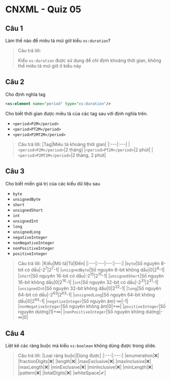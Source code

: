 CNXML - Quiz 05
=====

## Câu 1

Làm thế nào để miêu tả múi giờ kiểu `xs:duration`?

> <ans>Câu trả lời:</ans>
>
> Kiểu `xs:duration` được sử dụng để chỉ định khoảng thời gian, không thể miêu tả múi giờ ở kiểu này

## Câu 2


Cho định nghĩa tag 

```xml
<xs:element name="period" type="xs:duration"/>
```


Cho biết thời gian được miêu tả của các tag sau với định nghĩa trên. 

* `<period>P2M</period>`
* `<period>PT2M</period>`
* `<period>P2MT2M</period>`

> <ans>Câu trả lời:</ans>
> |Tag|Miêu tả khoảng thời gian|
> |:---|:---|
> |`<period>P2M</period>`|2 tháng|
> |`<period>PT2M</period>`|2 phút|
> |`<period>P2MT2M</period>`|2 tháng, 2 phút|

## Câu 3

Cho biết miền giá trị của các kiểu dữ liệu sau

* `byte`
* `unsignedByte` 
* `short`
* `unsignedShort` 
* `int`
* `unsignedInt` 
* `long`
* `unsignedLong` 
* `negativeInteger` 
* `nonNegativeInteger`  
* `nonPositiveInteger` 
* `positiveInteger` 

> <ans>Câu trả lời:</ans>
> |Kiểu|Mô tả|Từ|Đến|
> |:---|:---|---:|---:|
> |`byte`|Số nguyên 8-bit có dấu|-2<sup>7</sup>|2<sup>7</sup>-1|
> |`unsignedByte`|Số nguyên 8-bit không dấu|0|2<sup>8</sup>-1|
> |`short`|Số nguyên 16-bit có dấu|-2<sup>15</sup>|2<sup>15</sup>-1|
> |`unsignedShort`|Số nguyên 16-bit không dấu|0|2<sup>16</sup>-1|
> |`int`|Số nguyên 32-bit có dấu|-2<sup>31</sup>|2<sup>31</sup>-1|
> |`unsignedInt`|Số nguyên 32-bit không dấu|0|2<sup>32</sup>-1|
> |`long`|Số nguyên 64-bit có dấu|-2<sup>63</sup>|2<sup>63</sup>-1|
> |`unsignedLong`|Số nguyên 64-bit không dấu|0|2<sup>64</sup>-1|
> |`negativeInteger`|Số nguyên âm|-&#x221e;|-1|
> |`nonNegativeInteger`|Số nguyên không âm|0|+&#x221e;|
> |`positiveInteger`|Số nguyên dương|1|+&#x221e;|
> |`nonPositiveInteger`|Số nguyên không dương|-&#x221e;|0|


## Câu 4

Liệt kê các ràng buộc mà kiểu `xs:boolean` không dùng được trong slide.

> <ans>Câu trả lời:</ans>
> |Loại ràng buộc|Dùng được|
> |:---|:---:|
> |enumeration|&#10060;|
> |fractionDigits|&#10060;|
> |length|&#10060;|
> |maxExclusive|&#10060;|
> |maxInclusive|&#10060;|
> |maxLength|&#10060;|
> |minExclusive|&#10060;|
> |minInclusive|&#10060;|
> |minLength|&#10060;|
> |pattern|&#10060;|
> |totalDigits|&#10060;|
> |whiteSpace|&#10004;|
